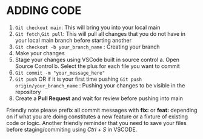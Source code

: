 # ADDING CODE

1. ``Git checkout main``: This will bring you into your local main
2. ``Git fetch``,``Git pull``: This will pull all changes that you do not have in your local main branch before starting another
3. ``Git checkout -b your_branch_name`` : Creating your branch
4. Make your changes
5. Stage your changes using VSCode built in source control
    a. Open Source Control
    b. Select the plus for each file you want to commit
6. ``Git commit -m "your_message_here"``
7. ``Git push`` OR if it is your first time pushing ``Git push origin/your_branch_name`` : Pushing your changes to be visible in the repository
8. Create a **Pull Request** and wait for review before pushing into main

Friendly note please prefix all commit messages with **fix:** or **feat:** depending on if what you are doing constitutes a new feature or a fixture of existing code or logic. Another friendly reminder that you need to save your files before staging/commiting using *Ctrl + S* in VSCODE.